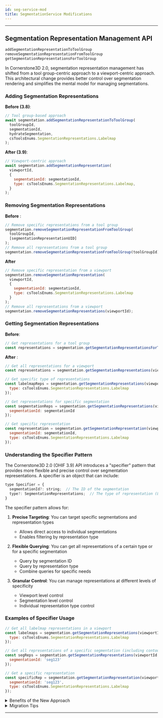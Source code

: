 ```yaml
---
id: seg-service-mod
title: SegmentationService Modifications
---
```



---


## Segmentation Representation Management API

```js
addSegmentationRepresentationToToolGroup
removeSegmentationRepresentationFromToolGroup
getSegmentationRepresentationsForToolGroup
```

In Cornerstone3D 2.0, segmentation representation management has shifted from a tool group-centric approach to a viewport-centric approach. This architectural change provides better control over segmentation rendering and simplifies the mental model for managing segmentations.


### Adding Segmentation Representations

**Before (3.8)**:

```js
// Tool group-based approach
await segmentation.addSegmentationRepresentationToToolGroup(
  toolGroupId,
  segmentationId,
  hydrateSegmentation,
  csToolsEnums.SegmentationRepresentations.Labelmap
);
```

**After (3.9)**:

```js
// Viewport-centric approach
await segmentation.addSegmentationRepresentation(
  viewportId,
  {
    segmentationId: segmentationId,
    type: csToolsEnums.SegmentationRepresentations.Labelmap,
  }
);
```

### Removing Segmentation Representations

**Before** :

```js
// Remove specific representations from a tool group
segmentation.removeSegmentationRepresentationFromToolGroup(
  toolGroupId,
  [segmentationRepresentationUID]
);
// Remove all representations from a tool group
segmentation.removeSegmentationRepresentationFromToolGroup(toolGroupId);
```

**After**

```js
// Remove specific representation from a viewport
segmentation.removeSegmentationRepresentation(
  viewportId,
  {
    segmentationId: segmentationId,
    type: csToolsEnums.SegmentationRepresentations.Labelmap
  }
);
// Remove all representations from a viewport
segmentation.removeSegmentationRepresentations(viewportId);
```

### Getting Segmentation Representations

**Before**:

```js
// Get representations for a tool group
const representations = segmentation.getSegmentationRepresentationsForToolGroup(toolGroupId);
```

**After** :

```js
// Get all representations for a viewport
const representations = segmentation.getSegmentationRepresentations(viewportId);

// Get specific type of representations
const labelmapReps = segmentation.getSegmentationRepresentations(viewportId, {
  type: csToolsEnums.SegmentationRepresentations.Labelmap
});

// Get representations for specific segmentation
const segmentationReps = segmentation.getSegmentationRepresentations(viewportId, {
  segmentationId: segmentationId
});

// Get specific representation
const representation = segmentation.getSegmentationRepresentation(viewportId, {
  segmentationId: segmentationId,
  type: csToolsEnums.SegmentationRepresentations.Labelmap
});
```

### Understanding the Specifier Pattern

The Cornerstone3D 2.0 (OHIF 3.9) API introduces a "specifier" pattern that provides more flexible and precise control over segmentation representations. A specifier is an object that can include:

```js
type Specifier = {
  segmentationId?: string;  // The ID of the segmentation
  type?: SegmentationRepresentations;  // The type of representation (Labelmap, Contour, etc.)
}
```

The specifier pattern allows for:

1. **Precise Targeting**: You can target specific segmentations and representation types
   - Allows direct access to individual segmentations
   - Enables filtering by representation type

2. **Flexible Querying**: You can get all representations of a certain type or for a specific segmentation
   - Query by segmentation ID
   - Query by representation type
   - Combine queries for specific needs

3. **Granular Control**: You can manage representations at different levels of specificity
   - Viewport level control
   - Segmentation level control
   - Individual representation type control

### Examples of Specifier Usage

```js
// Get all labelmap representations in a viewport
const labelmaps = segmentation.getSegmentationRepresentations(viewportId, {
  type: csToolsEnums.SegmentationRepresentations.Labelmap
});

// Get all representations of a specific segmentation (including contour, labelmap, surface)
const segReps = segmentation.getSegmentationRepresentations(viewportId, {
  segmentationId: 'seg123'
});

// Get a specific representation
const specificRep = segmentation.getSegmentationRepresentation(viewportId, {
  segmentationId: 'seg123',
  type: csToolsEnums.SegmentationRepresentations.Labelmap
});
```

<details>
<summary>Benefits of the New Approach</summary>

1. **Direct Viewport Control**:
    - Each viewport can have its own unique representation configuration
    - No need to create separate tool groups for different viewport representations
2. **Simpler Mental Model**:
    - Representations are directly tied to where they're displayed
    - No intermediate tool group layer to manage
3. **More Flexible Rendering**:
    - Each viewport can render the same segmentation differently
    - Better support for multiple views of the same data
4. **Improved Type Safety**:
    - Specifier pattern provides better TypeScript support
    - More explicit API with clearer intentions
</details>


<details>
<summary>Migration Tips</summary>

1. **Replace Tool Group References**:
    - Search your codebase for `toolGroupId` references in segmentation code
    - Replace with appropriate `viewportId` references
2. **Update Event Handlers**:
    - Update any code listening for segmentation events
    - Events now include viewportId instead of toolGroupId
3. **Review Representation Management**:
    - Identify where you manage segmentation representations
    - Convert to using the new viewport-centric methods
4. **Consider Viewport Context**:
    - Think about segmentation representation in terms of viewport display
    - Use specifiers to target specific representations when needed

</details>


---

